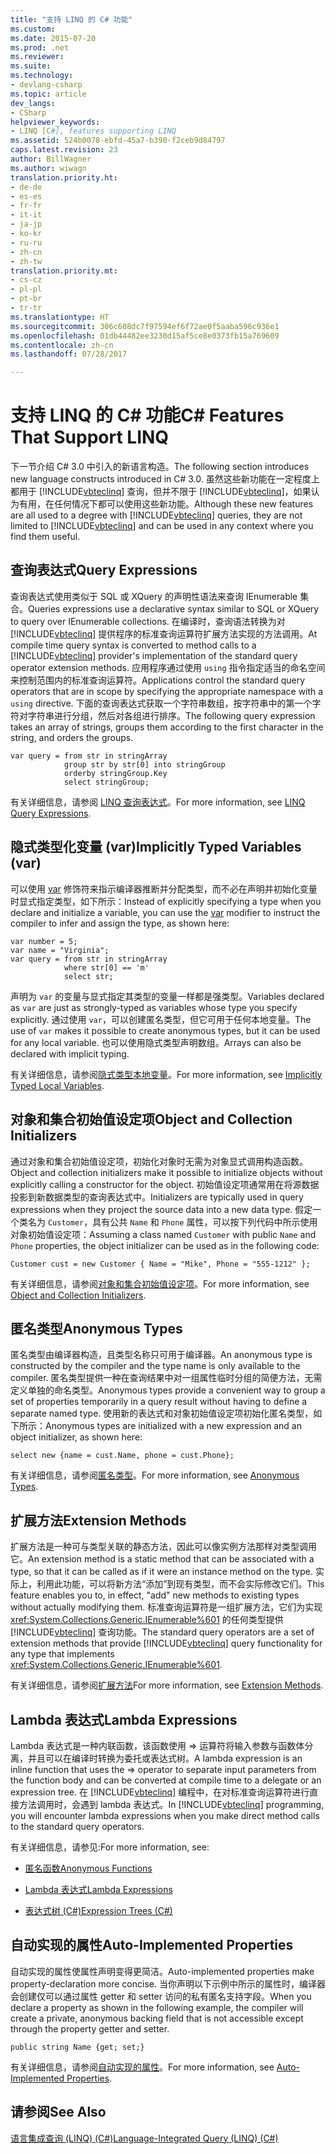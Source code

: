 ```yaml
---
title: "支持 LINQ 的 C# 功能"
ms.custom: 
ms.date: 2015-07-20
ms.prod: .net
ms.reviewer: 
ms.suite: 
ms.technology:
- devlang-csharp
ms.topic: article
dev_langs:
- CSharp
helpviewer_keywords:
- LINQ [C#], features supporting LINQ
ms.assetid: 524b0078-ebfd-45a7-b390-f2ceb9d84797
caps.latest.revision: 23
author: BillWagner
ms.author: wiwagn
translation.priority.ht:
- de-de
- es-es
- fr-fr
- it-it
- ja-jp
- ko-kr
- ru-ru
- zh-cn
- zh-tw
translation.priority.mt:
- cs-cz
- pl-pl
- pt-br
- tr-tr
ms.translationtype: HT
ms.sourcegitcommit: 306c608dc7f97594ef6f72ae0f5aaba596c936e1
ms.openlocfilehash: 01db44482ee3230d15af5ce8e0373fb15a769609
ms.contentlocale: zh-cn
ms.lasthandoff: 07/28/2017

---
```

# <a name="c-features-that-support-linq"></a><span data-ttu-id="b1121-102">支持 LINQ 的 C# 功能</span><span class="sxs-lookup"><span data-stu-id="b1121-102">C# Features That Support LINQ</span></span>
<span data-ttu-id="b1121-103">下一节介绍 C# 3.0 中引入的新语言构造。</span><span class="sxs-lookup"><span data-stu-id="b1121-103">The following section introduces new language constructs introduced in C# 3.0.</span></span> <span data-ttu-id="b1121-104">虽然这些新功能在一定程度上都用于 [!INCLUDE[vbteclinq](~/includes/vbteclinq-md.md)] 查询，但并不限于 [!INCLUDE[vbteclinq](~/includes/vbteclinq-md.md)]，如果认为有用，在任何情况下都可以使用这些新功能。</span><span class="sxs-lookup"><span data-stu-id="b1121-104">Although these new features are all used to a degree with [!INCLUDE[vbteclinq](~/includes/vbteclinq-md.md)] queries, they are not limited to [!INCLUDE[vbteclinq](~/includes/vbteclinq-md.md)] and can be used in any context where you find them useful.</span></span>  
  
## <a name="query-expressions"></a><span data-ttu-id="b1121-105">查询表达式</span><span class="sxs-lookup"><span data-stu-id="b1121-105">Query Expressions</span></span>  
 <span data-ttu-id="b1121-106">查询表达式使用类似于 SQL 或 XQuery 的声明性语法来查询 IEnumerable 集合。</span><span class="sxs-lookup"><span data-stu-id="b1121-106">Queries expressions use a declarative syntax similar to SQL or XQuery to query over IEnumerable collections.</span></span> <span data-ttu-id="b1121-107">在编译时，查询语法转换为对 [!INCLUDE[vbteclinq](~/includes/vbteclinq-md.md)] 提供程序的标准查询运算符扩展方法实现的方法调用。</span><span class="sxs-lookup"><span data-stu-id="b1121-107">At compile time query syntax is converted to method calls to a [!INCLUDE[vbteclinq](~/includes/vbteclinq-md.md)] provider's implementation of the standard query operator extension methods.</span></span> <span data-ttu-id="b1121-108">应用程序通过使用 `using` 指令指定适当的命名空间来控制范围内的标准查询运算符。</span><span class="sxs-lookup"><span data-stu-id="b1121-108">Applications control the standard query operators that are in scope by specifying the appropriate namespace with a `using` directive.</span></span> <span data-ttu-id="b1121-109">下面的查询表达式获取一个字符串数组，按字符串中的第一个字符对字符串进行分组，然后对各组进行排序。</span><span class="sxs-lookup"><span data-stu-id="b1121-109">The following query expression takes an array of strings, groups them according to the first character in the string, and orders the groups.</span></span>  
  
```  
var query = from str in stringArray  
            group str by str[0] into stringGroup  
            orderby stringGroup.Key  
            select stringGroup;  
```  
  
 <span data-ttu-id="b1121-110">有关详细信息，请参阅 [LINQ 查询表达式](../../../../csharp/programming-guide/linq-query-expressions/index.md)。</span><span class="sxs-lookup"><span data-stu-id="b1121-110">For more information, see [LINQ Query Expressions](../../../../csharp/programming-guide/linq-query-expressions/index.md).</span></span>  
  
## <a name="implicitly-typed-variables-var"></a><span data-ttu-id="b1121-111">隐式类型化变量 (var)</span><span class="sxs-lookup"><span data-stu-id="b1121-111">Implicitly Typed Variables (var)</span></span>  
 <span data-ttu-id="b1121-112">可以使用 [var](../../../../csharp/language-reference/keywords/var.md) 修饰符来指示编译器推断并分配类型，而不必在声明并初始化变量时显式指定类型，如下所示：</span><span class="sxs-lookup"><span data-stu-id="b1121-112">Instead of explicitly specifying a type when you declare and initialize a variable, you can use the [var](../../../../csharp/language-reference/keywords/var.md) modifier to instruct the compiler to infer and assign the type, as shown here:</span></span>  
  
```  
var number = 5;  
var name = "Virginia";  
var query = from str in stringArray  
            where str[0] == 'm'  
            select str;  
```  
  
 <span data-ttu-id="b1121-113">声明为 `var` 的变量与显式指定其类型的变量一样都是强类型。</span><span class="sxs-lookup"><span data-stu-id="b1121-113">Variables declared as `var` are just as strongly-typed as variables whose type you specify explicitly.</span></span> <span data-ttu-id="b1121-114">通过使用 `var`，可以创建匿名类型，但它可用于任何本地变量。</span><span class="sxs-lookup"><span data-stu-id="b1121-114">The use of `var` makes it possible to create anonymous types, but it can be used for any local variable.</span></span> <span data-ttu-id="b1121-115">也可以使用隐式类型声明数组。</span><span class="sxs-lookup"><span data-stu-id="b1121-115">Arrays can also be declared with implicit typing.</span></span>  
  
 <span data-ttu-id="b1121-116">有关详细信息，请参阅[隐式类型本地变量](../../../../csharp/programming-guide/classes-and-structs/implicitly-typed-local-variables.md)。</span><span class="sxs-lookup"><span data-stu-id="b1121-116">For more information, see [Implicitly Typed Local Variables](../../../../csharp/programming-guide/classes-and-structs/implicitly-typed-local-variables.md).</span></span>  
  
## <a name="object-and-collection-initializers"></a><span data-ttu-id="b1121-117">对象和集合初始值设定项</span><span class="sxs-lookup"><span data-stu-id="b1121-117">Object and Collection Initializers</span></span>  
 <span data-ttu-id="b1121-118">通过对象和集合初始值设定项，初始化对象时无需为对象显式调用构造函数。</span><span class="sxs-lookup"><span data-stu-id="b1121-118">Object and collection initializers make it possible to initialize objects without explicitly calling a constructor for the object.</span></span> <span data-ttu-id="b1121-119">初始值设定项通常用在将源数据投影到新数据类型的查询表达式中。</span><span class="sxs-lookup"><span data-stu-id="b1121-119">Initializers are typically used in query expressions when they project the source data into a new data type.</span></span> <span data-ttu-id="b1121-120">假定一个类名为 `Customer`，具有公共 `Name` 和 `Phone` 属性，可以按下列代码中所示使用对象初始值设定项：</span><span class="sxs-lookup"><span data-stu-id="b1121-120">Assuming a class named `Customer` with public `Name` and `Phone` properties, the object initializer can be used as in the following code:</span></span>  
  
```  
Customer cust = new Customer { Name = "Mike", Phone = "555-1212" };  
```  
  
 <span data-ttu-id="b1121-121">有关详细信息，请参阅[对象和集合初始值设定项](../../../../csharp/programming-guide/classes-and-structs/object-and-collection-initializers.md)。</span><span class="sxs-lookup"><span data-stu-id="b1121-121">For more information, see [Object and Collection Initializers](../../../../csharp/programming-guide/classes-and-structs/object-and-collection-initializers.md).</span></span>  
  
## <a name="anonymous-types"></a><span data-ttu-id="b1121-122">匿名类型</span><span class="sxs-lookup"><span data-stu-id="b1121-122">Anonymous Types</span></span>  
 <span data-ttu-id="b1121-123">匿名类型由编译器构造，且类型名称只可用于编译器。</span><span class="sxs-lookup"><span data-stu-id="b1121-123">An anonymous type is constructed by the compiler and the type name is only available to the compiler.</span></span> <span data-ttu-id="b1121-124">匿名类型提供一种在查询结果中对一组属性临时分组的简便方法，无需定义单独的命名类型。</span><span class="sxs-lookup"><span data-stu-id="b1121-124">Anonymous types provide a convenient way to group a set of properties temporarily in a query result without having to define a separate named type.</span></span> <span data-ttu-id="b1121-125">使用新的表达式和对象初始值设定项初始化匿名类型，如下所示：</span><span class="sxs-lookup"><span data-stu-id="b1121-125">Anonymous types are initialized with a new expression and an object initializer, as shown here:</span></span>  
  
```  
select new {name = cust.Name, phone = cust.Phone};  
```  
  
 <span data-ttu-id="b1121-126">有关详细信息，请参阅[匿名类型](../../../../csharp/programming-guide/classes-and-structs/anonymous-types.md)。</span><span class="sxs-lookup"><span data-stu-id="b1121-126">For more information, see [Anonymous Types](../../../../csharp/programming-guide/classes-and-structs/anonymous-types.md).</span></span>  
  
## <a name="extension-methods"></a><span data-ttu-id="b1121-127">扩展方法</span><span class="sxs-lookup"><span data-stu-id="b1121-127">Extension Methods</span></span>  
 <span data-ttu-id="b1121-128">扩展方法是一种可与类型关联的静态方法，因此可以像实例方法那样对类型调用它。</span><span class="sxs-lookup"><span data-stu-id="b1121-128">An extension method is a static method that can be associated with a type, so that it can be called as if it were an instance method on the type.</span></span> <span data-ttu-id="b1121-129">实际上，利用此功能，可以将新方法“添加”到现有类型，而不会实际修改它们。</span><span class="sxs-lookup"><span data-stu-id="b1121-129">This feature enables you to, in effect, "add" new methods to existing types without actually modifying them.</span></span> <span data-ttu-id="b1121-130">标准查询运算符是一组扩展方法，它们为实现 <xref:System.Collections.Generic.IEnumerable%601> 的任何类型提供 [!INCLUDE[vbteclinq](~/includes/vbteclinq-md.md)] 查询功能。</span><span class="sxs-lookup"><span data-stu-id="b1121-130">The standard query operators are a set of extension methods that provide [!INCLUDE[vbteclinq](~/includes/vbteclinq-md.md)] query functionality for any type that implements <xref:System.Collections.Generic.IEnumerable%601>.</span></span>  
  
 <span data-ttu-id="b1121-131">有关详细信息，请参阅[扩展方法](../../../../csharp/programming-guide/classes-and-structs/extension-methods.md)</span><span class="sxs-lookup"><span data-stu-id="b1121-131">For more information, see [Extension Methods](../../../../csharp/programming-guide/classes-and-structs/extension-methods.md).</span></span>  
  
## <a name="lambda-expressions"></a><span data-ttu-id="b1121-132">Lambda 表达式</span><span class="sxs-lookup"><span data-stu-id="b1121-132">Lambda Expressions</span></span>  
 <span data-ttu-id="b1121-133">Lambda 表达式是一种内联函数，该函数使用 => 运算符将输入参数与函数体分离，并且可以在编译时转换为委托或表达式树。</span><span class="sxs-lookup"><span data-stu-id="b1121-133">A lambda expression is an inline function that uses the => operator to separate input parameters from the function body and can be converted at compile time to a delegate or an expression tree.</span></span> <span data-ttu-id="b1121-134">在 [!INCLUDE[vbteclinq](~/includes/vbteclinq-md.md)] 编程中，在对标准查询运算符进行直接方法调用时，会遇到 lambda 表达式。</span><span class="sxs-lookup"><span data-stu-id="b1121-134">In [!INCLUDE[vbteclinq](~/includes/vbteclinq-md.md)] programming, you will encounter lambda expressions when you make direct method calls to the standard query operators.</span></span>  
  
 <span data-ttu-id="b1121-135">有关详细信息，请参见:</span><span class="sxs-lookup"><span data-stu-id="b1121-135">For more information, see:</span></span>  
  
-   [<span data-ttu-id="b1121-136">匿名函数</span><span class="sxs-lookup"><span data-stu-id="b1121-136">Anonymous Functions</span></span>](../../../../csharp/programming-guide/statements-expressions-operators/anonymous-functions.md)  
  
-   [<span data-ttu-id="b1121-137">Lambda 表达式</span><span class="sxs-lookup"><span data-stu-id="b1121-137">Lambda Expressions</span></span>](../../../../csharp/programming-guide/statements-expressions-operators/lambda-expressions.md)  
  
-   [<span data-ttu-id="b1121-138">表达式树 (C#)</span><span class="sxs-lookup"><span data-stu-id="b1121-138">Expression Trees (C#)</span></span>](../../../../csharp/programming-guide/concepts/expression-trees/index.md)  
  
## <a name="auto-implemented-properties"></a><span data-ttu-id="b1121-139">自动实现的属性</span><span class="sxs-lookup"><span data-stu-id="b1121-139">Auto-Implemented Properties</span></span>  
 <span data-ttu-id="b1121-140">自动实现的属性使属性声明变得更简洁。</span><span class="sxs-lookup"><span data-stu-id="b1121-140">Auto-implemented properties make property-declaration more concise.</span></span> <span data-ttu-id="b1121-141">当你声明以下示例中所示的属性时，编译器会创建仅可以通过属性 getter 和 setter 访问的私有匿名支持字段。</span><span class="sxs-lookup"><span data-stu-id="b1121-141">When you declare a property as shown in the following example, the compiler will create a private, anonymous backing field that is not accessible except through the property getter and setter.</span></span>  
  
```  
public string Name {get; set;}  
```  
  
 <span data-ttu-id="b1121-142">有关详细信息，请参阅[自动实现的属性](../../../../csharp/programming-guide/classes-and-structs/auto-implemented-properties.md)。</span><span class="sxs-lookup"><span data-stu-id="b1121-142">For more information, see [Auto-Implemented Properties](../../../../csharp/programming-guide/classes-and-structs/auto-implemented-properties.md).</span></span>  
  
## <a name="see-also"></a><span data-ttu-id="b1121-143">请参阅</span><span class="sxs-lookup"><span data-stu-id="b1121-143">See Also</span></span>  
 [<span data-ttu-id="b1121-144">语言集成查询 (LINQ) (C#)</span><span class="sxs-lookup"><span data-stu-id="b1121-144">Language-Integrated Query (LINQ) (C#)</span></span>](../../../../csharp/programming-guide/concepts/linq/index.md)

